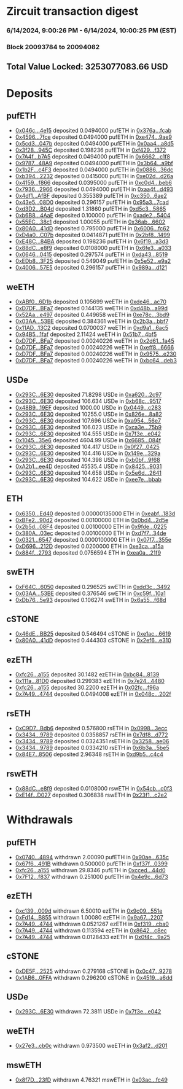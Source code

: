 # Zircuit transaction digest
### 6/14/2024, 9:00:26 PM - 6/14/2024, 10:00:25 PM (EST)
### Block 20093784 to 20094082

## Total Value Locked: 3253077083.66 USD

# Deposits
## pufETH
- [0x046c...4e15](https://etherscan.io/address/0x046c5985169D4Db7fC1855CFb041619c5d614e15) deposited 0.0494000 pufETH in [0x376a...fcab](https://etherscan.io/tx/0x046c5985169D4Db7fC1855CFb041619c5d614e15)
- [0x4596...7fce](https://etherscan.io/address/0x4596C0d7193CfEd33301FaBbd521785996567fce) deposited 0.0494000 pufETH in [0xe474...9ae9](https://etherscan.io/tx/0x4596C0d7193CfEd33301FaBbd521785996567fce)
- [0x5cd3...047b](https://etherscan.io/address/0x5cd3fC137F7dD2154Ee14c3CD9C021b65E18047b) deposited 0.0494000 pufETH in [0x0aa4...a8d5](https://etherscan.io/tx/0x5cd3fC137F7dD2154Ee14c3CD9C021b65E18047b)
- [0x3f28...945C](https://etherscan.io/address/0x3f28360AD780e27AC8AaCa004237231c4232945C) deposited 0.198236 pufETH in [0xf429...f372](https://etherscan.io/tx/0x3f28360AD780e27AC8AaCa004237231c4232945C)
- [0x7A4f...b7A5](https://etherscan.io/address/0x7A4fbF7CA9e2627fd2856dd3D2eaed418f5fb7A5) deposited 0.0494000 pufETH in [0x6662...c1f8](https://etherscan.io/tx/0x7A4fbF7CA9e2627fd2856dd3D2eaed418f5fb7A5)
- [0x9787...48A9](https://etherscan.io/address/0x9787de50218Ea55d725919E0731651a472b948A9) deposited 0.0494000 pufETH in [0x3b64...a9bf](https://etherscan.io/tx/0x9787de50218Ea55d725919E0731651a472b948A9)
- [0x1b2F...c4F3](https://etherscan.io/address/0x1b2Fb7cB257C7817059fF0c679059426e1Ecc4F3) deposited 0.0494000 pufETH in [0x0886...36dc](https://etherscan.io/tx/0x1b2Fb7cB257C7817059fF0c679059426e1Ecc4F3)
- [0xb394...2232](https://etherscan.io/address/0xb394E4BFfBe686826CDC46cbf1205F9F96072232) deposited 0.0415000 pufETH in [0xe02d...d26a](https://etherscan.io/tx/0xb394E4BFfBe686826CDC46cbf1205F9F96072232)
- [0x4159...f866](https://etherscan.io/address/0x4159CDE4CFa237639331A7926A52236Bd7dBf866) deposited 0.0395000 pufETH in [0xc0d4...beb6](https://etherscan.io/tx/0x4159CDE4CFa237639331A7926A52236Bd7dBf866)
- [0x7936...2966](https://etherscan.io/address/0x7936939B76de177Dfca57DD8E75327cf7fe92966) deposited 0.0494000 pufETH in [0xaa4f...d493](https://etherscan.io/tx/0x7936939B76de177Dfca57DD8E75327cf7fe92966)
- [0x4df1...AfBF](https://etherscan.io/address/0x4df16a71552E878B31B75fa7BEB42Cd7f4FfAfBF) deposited 0.355389 pufETH in [0xc350...6ae2](https://etherscan.io/tx/0x4df16a71552E878B31B75fa7BEB42Cd7f4FfAfBF)
- [0x43e5...08D0](https://etherscan.io/address/0x43e541AEB190D45C3834c668dCf0200F293608D0) deposited 0.296157 pufETH in [0x95a3...7cad](https://etherscan.io/tx/0x43e541AEB190D45C3834c668dCf0200F293608D0)
- [0xd3D2...B04d](https://etherscan.io/address/0xd3D27b35bf301b9bCB01E0784FE9FD1Ee80EB04d) deposited 1.31860 pufETH in [0xd5c3...5865](https://etherscan.io/tx/0xd3D27b35bf301b9bCB01E0784FE9FD1Ee80EB04d)
- [0xb6B8...4AaE](https://etherscan.io/address/0xb6B8579B17f802b19fC7863F90b7861ecC844AaE) deposited 0.100000 pufETH in [0xade2...5404](https://etherscan.io/tx/0xb6B8579B17f802b19fC7863F90b7861ecC844AaE)
- [0x55EC...38c1](https://etherscan.io/address/0x55EC0220975fF00A30484a76e125F76C248338c1) deposited 1.00055 pufETH in [0x36ab...6602](https://etherscan.io/tx/0x55EC0220975fF00A30484a76e125F76C248338c1)
- [0x80A0...41dD](https://etherscan.io/address/0x80A014602326421Bc5C00d39DAFE284Fc32E41dD) deposited 0.795000 pufETH in [0x6006...fc62](https://etherscan.io/tx/0x80A014602326421Bc5C00d39DAFE284Fc32E41dD)
- [0xD4a0...C07b](https://etherscan.io/address/0xD4a041D2e535415dA28B74C6409fe7CC52c8C07b) deposited 0.0414871 pufETH in [0x2bf8...1499](https://etherscan.io/tx/0xD4a041D2e535415dA28B74C6409fe7CC52c8C07b)
- [0xE48C...84BA](https://etherscan.io/address/0xE48C23A524D6c31f3dF5639F9810a3A1a46884BA) deposited 0.198236 pufETH in [0x6f19...a3d3](https://etherscan.io/tx/0xE48C23A524D6c31f3dF5639F9810a3A1a46884BA)
- [0x88dC...e8f9](https://etherscan.io/address/0x88dCef75Aa3F1254230f21100074713494fAe8f9) deposited 0.0108000 pufETH in [0x6fe3...a033](https://etherscan.io/tx/0x88dCef75Aa3F1254230f21100074713494fAe8f9)
- [0x0646...0415](https://etherscan.io/address/0x0646D418dfA9bA6F9044462a1141Be8A7b1f0415) deposited 0.297574 pufETH in [0xda43...8519](https://etherscan.io/tx/0x0646D418dfA9bA6F9044462a1141Be8A7b1f0415)
- [0xEDb8...3F25](https://etherscan.io/address/0xEDb8ad3FbdD69A6BA8D793AB2D6A626E9b353F25) deposited 0.549049 pufETH in [0x5e52...e9a2](https://etherscan.io/tx/0xEDb8ad3FbdD69A6BA8D793AB2D6A626E9b353F25)
- [0x4006...57E5](https://etherscan.io/address/0x4006f9D038E3C8e53A0E293D1aF795295dFE57E5) deposited 0.296157 pufETH in [0x989a...d121](https://etherscan.io/tx/0x4006f9D038E3C8e53A0E293D1aF795295dFE57E5)
## weETH
- [0xABf0...6D1b](https://etherscan.io/address/0xABf0A9e237F9D2A445be97e33208B3a076c96D1b) deposited 0.105699 weETH in [0xde46...ac70](https://etherscan.io/tx/0xABf0A9e237F9D2A445be97e33208B3a076c96D1b)
- [0xD7DF...BFa7](https://etherscan.io/address/0xD7DF7E085214743530afF339aFC420c7c720BFa7) deposited 0.144135 weETH in [0xd48b...a99d](https://etherscan.io/tx/0xD7DF7E085214743530afF339aFC420c7c720BFa7)
- [0x52Aa...e497](https://etherscan.io/address/0x52Aa899454998Be5b000Ad077a46Bbe360F4e497) deposited 0.449658 weETH in [0xe78c...3bd9](https://etherscan.io/tx/0x52Aa899454998Be5b000Ad077a46Bbe360F4e497)
- [0x03AA...53BE](https://etherscan.io/address/0x03AA1134143A3C0163fa0f73d8108F5ac88253BE) deposited 0.384361 weETH in [0x2b3a...bbf7](https://etherscan.io/tx/0x03AA1134143A3C0163fa0f73d8108F5ac88253BE)
- [0x11AD...13C2](https://etherscan.io/address/0x11AD77CB752F6D14A65B301BAbFfd2C83DC813C2) deposited 0.0700037 weETH in [0xd9a1...6ac5](https://etherscan.io/tx/0x11AD77CB752F6D14A65B301BAbFfd2C83DC813C2)
- [0x94B5...1faf](https://etherscan.io/address/0x94B5D25964Fe7aBF11AE5399AE1eB61dE7151faf) deposited 2.11424 weETH in [0x51b7...4bf5](https://etherscan.io/tx/0x94B5D25964Fe7aBF11AE5399AE1eB61dE7151faf)
- [0xD7DF...BFa7](https://etherscan.io/address/0xD7DF7E085214743530afF339aFC420c7c720BFa7) deposited 0.00240226 weETH in [0x2d61...1a45](https://etherscan.io/tx/0xD7DF7E085214743530afF339aFC420c7c720BFa7)
- [0xD7DF...BFa7](https://etherscan.io/address/0xD7DF7E085214743530afF339aFC420c7c720BFa7) deposited 0.00240226 weETH in [0xeff8...6666](https://etherscan.io/tx/0xD7DF7E085214743530afF339aFC420c7c720BFa7)
- [0xD7DF...BFa7](https://etherscan.io/address/0xD7DF7E085214743530afF339aFC420c7c720BFa7) deposited 0.00240226 weETH in [0x9575...e230](https://etherscan.io/tx/0xD7DF7E085214743530afF339aFC420c7c720BFa7)
- [0xD7DF...BFa7](https://etherscan.io/address/0xD7DF7E085214743530afF339aFC420c7c720BFa7) deposited 0.00240226 weETH in [0xbc64...deb3](https://etherscan.io/tx/0xD7DF7E085214743530afF339aFC420c7c720BFa7)
## USDe
- [0x293C...6E30](https://etherscan.io/address/0x293C6937D8D82e05B01335F7B33FBA0c8e256E30) deposited 71.8298 USDe in [0xa620...2c97](https://etherscan.io/tx/0x293C6937D8D82e05B01335F7B33FBA0c8e256E30)
- [0x293C...6E30](https://etherscan.io/address/0x293C6937D8D82e05B01335F7B33FBA0c8e256E30) deposited 106.634 USDe in [0xb68c...9517](https://etherscan.io/tx/0x293C6937D8D82e05B01335F7B33FBA0c8e256E30)
- [0x48B9...19EF](https://etherscan.io/address/0x48B9b4625395BBfC56E76f00FdEBf0850A4419EF) deposited 1000.00 USDe in [0x0449...c283](https://etherscan.io/tx/0x48B9b4625395BBfC56E76f00FdEBf0850A4419EF)
- [0x293C...6E30](https://etherscan.io/address/0x293C6937D8D82e05B01335F7B33FBA0c8e256E30) deposited 10255.0 USDe in [0x826e...8a82](https://etherscan.io/tx/0x293C6937D8D82e05B01335F7B33FBA0c8e256E30)
- [0x293C...6E30](https://etherscan.io/address/0x293C6937D8D82e05B01335F7B33FBA0c8e256E30) deposited 107.696 USDe in [0xa954...56e7](https://etherscan.io/tx/0x293C6937D8D82e05B01335F7B33FBA0c8e256E30)
- [0x293C...6E30](https://etherscan.io/address/0x293C6937D8D82e05B01335F7B33FBA0c8e256E30) deposited 106.023 USDe in [0xca3e...75b9](https://etherscan.io/tx/0x293C6937D8D82e05B01335F7B33FBA0c8e256E30)
- [0x293C...6E30](https://etherscan.io/address/0x293C6937D8D82e05B01335F7B33FBA0c8e256E30) deposited 104.555 USDe in [0x7f3e...e042](https://etherscan.io/tx/0x293C6937D8D82e05B01335F7B33FBA0c8e256E30)
- [0x1045...35e6](https://etherscan.io/address/0x10452248020E7c4fC536c4554C2C3A03520d35e6) deposited 4604.99 USDe in [0x6685...084f](https://etherscan.io/tx/0x10452248020E7c4fC536c4554C2C3A03520d35e6)
- [0x293C...6E30](https://etherscan.io/address/0x293C6937D8D82e05B01335F7B33FBA0c8e256E30) deposited 104.417 USDe in [0x0f27...0425](https://etherscan.io/tx/0x293C6937D8D82e05B01335F7B33FBA0c8e256E30)
- [0x293C...6E30](https://etherscan.io/address/0x293C6937D8D82e05B01335F7B33FBA0c8e256E30) deposited 104.416 USDe in [0x149e...329a](https://etherscan.io/tx/0x293C6937D8D82e05B01335F7B33FBA0c8e256E30)
- [0x293C...6E30](https://etherscan.io/address/0x293C6937D8D82e05B01335F7B33FBA0c8e256E30) deposited 104.398 USDe in [0xb0bf...9f68](https://etherscan.io/tx/0x293C6937D8D82e05B01335F7B33FBA0c8e256E30)
- [0xA2b1...ee4D](https://etherscan.io/address/0xA2b16c27c0766A1Df18892F7b0413b4f5806ee4D) deposited 45535.4 USDe in [0x8425...9031](https://etherscan.io/tx/0xA2b16c27c0766A1Df18892F7b0413b4f5806ee4D)
- [0x293C...6E30](https://etherscan.io/address/0x293C6937D8D82e05B01335F7B33FBA0c8e256E30) deposited 104.658 USDe in [0x5e6d...2641](https://etherscan.io/tx/0x293C6937D8D82e05B01335F7B33FBA0c8e256E30)
- [0x293C...6E30](https://etherscan.io/address/0x293C6937D8D82e05B01335F7B33FBA0c8e256E30) deposited 104.622 USDe in [0xee7e...bbab](https://etherscan.io/tx/0x293C6937D8D82e05B01335F7B33FBA0c8e256E30)
## ETH
- [0x6350...Ed40](https://etherscan.io/address/0x6350c6bcE3DA22dF60644a4bBFA5aF0b0ecCEd40) deposited 0.00000135000 ETH in [0xeabf...183d](https://etherscan.io/tx/0x6350c6bcE3DA22dF60644a4bBFA5aF0b0ecCEd40)
- [0xBFe2...90d2](https://etherscan.io/address/0xBFe2534BAD84F691F51E01841df55cc1dEF990d2) deposited 0.00100000 ETH in [0x0bd4...2d5e](https://etherscan.io/tx/0xBFe2534BAD84F691F51E01841df55cc1dEF990d2)
- [0x2b5d...08F4](https://etherscan.io/address/0x2b5d5FA4D61aa029fbF4BCcD81B22b204F8e08F4) deposited 0.00100000 ETH in [0x9fde...0225](https://etherscan.io/tx/0x2b5d5FA4D61aa029fbF4BCcD81B22b204F8e08F4)
- [0x380A...03ec](https://etherscan.io/address/0x380A12FC03562a320846f210B620feE7D1a103ec) deposited 0.00100000 ETH in [0xd7f7...34de](https://etherscan.io/tx/0x380A12FC03562a320846f210B620feE7D1a103ec)
- [0x0321...6547](https://etherscan.io/address/0x03215A66E3655EAd2657482dA1ba470E85C56547) deposited 0.0000100000 ETH in [0x07f7...355e](https://etherscan.io/tx/0x03215A66E3655EAd2657482dA1ba470E85C56547)
- [0xD696...212D](https://etherscan.io/address/0xD6968D23346fe19D73eC5aAc70742Ac6f44E212D) deposited 0.0200000 ETH in [0xe3ca...a15a](https://etherscan.io/tx/0xD6968D23346fe19D73eC5aAc70742Ac6f44E212D)
- [0x884f...2793](https://etherscan.io/address/0x884f27340847963C756D3253b9C75fD26E742793) deposited 0.0756594 ETH in [0xea0a...21f9](https://etherscan.io/tx/0x884f27340847963C756D3253b9C75fD26E742793)
## swETH
- [0xF64C...6050](https://etherscan.io/address/0xF64C8bFB15053E4672BA2272EC9b06AC8AF56050) deposited 0.296525 swETH in [0xdd3c...3492](https://etherscan.io/tx/0xF64C8bFB15053E4672BA2272EC9b06AC8AF56050)
- [0x03AA...53BE](https://etherscan.io/address/0x03AA1134143A3C0163fa0f73d8108F5ac88253BE) deposited 0.376546 swETH in [0xc59f...10a1](https://etherscan.io/tx/0x03AA1134143A3C0163fa0f73d8108F5ac88253BE)
- [0xDb76...5e93](https://etherscan.io/address/0xDb76251F5CC5a22d34e3f1Eae16b0b953B8b5e93) deposited 0.106274 swETH in [0x6a55...f68d](https://etherscan.io/tx/0xDb76251F5CC5a22d34e3f1Eae16b0b953B8b5e93)
## cSTONE
- [0x46dE...BB25](https://etherscan.io/address/0x46dEF51A53af844813B5155FD1ADb0E56984BB25) deposited 0.546494 cSTONE in [0xe1ac...6619](https://etherscan.io/tx/0x46dEF51A53af844813B5155FD1ADb0E56984BB25)
- [0x80A0...41dD](https://etherscan.io/address/0x80A014602326421Bc5C00d39DAFE284Fc32E41dD) deposited 0.444303 cSTONE in [0x2ef6...e310](https://etherscan.io/tx/0x80A014602326421Bc5C00d39DAFE284Fc32E41dD)
## ezETH
- [0xfc26...a155](https://etherscan.io/address/0xfc26b000d57ffFBF9c39d96c401feb1FA380a155) deposited 30.1482 ezETH in [0xbc84...8139](https://etherscan.io/tx/0xfc26b000d57ffFBF9c39d96c401feb1FA380a155)
- [0x111a...81D0](https://etherscan.io/address/0x111adfa3eeD8561BA39E60c7b11c1c92FBbA81D0) deposited 0.299383 ezETH in [0x7e24...4480](https://etherscan.io/tx/0x111adfa3eeD8561BA39E60c7b11c1c92FBbA81D0)
- [0xfc26...a155](https://etherscan.io/address/0xfc26b000d57ffFBF9c39d96c401feb1FA380a155) deposited 30.2200 ezETH in [0x02fc...f96a](https://etherscan.io/tx/0xfc26b000d57ffFBF9c39d96c401feb1FA380a155)
- [0x7A49...4744](https://etherscan.io/address/0x7A493Be5c2ce014cD049Bf178a1ac0Db1B434744) deposited 0.0494008 ezETH in [0x048c...202f](https://etherscan.io/tx/0x7A493Be5c2ce014cD049Bf178a1ac0Db1B434744)
## rsETH
- [0xC9D7...Bdb6](https://etherscan.io/address/0xC9D779aFE2a08d06B661f4CECAb195A95840Bdb6) deposited 0.576800 rsETH in [0x0998...3ecc](https://etherscan.io/tx/0xC9D779aFE2a08d06B661f4CECAb195A95840Bdb6)
- [0x3434...9789](https://etherscan.io/address/0x34349c5569e7B846c3558961552D2202760A9789) deposited 0.0358857 rsETH in [0x7df8...d772](https://etherscan.io/tx/0x34349c5569e7B846c3558961552D2202760A9789)
- [0x3434...9789](https://etherscan.io/address/0x34349c5569e7B846c3558961552D2202760A9789) deposited 0.0324351 rsETH in [0x3258...ae06](https://etherscan.io/tx/0x34349c5569e7B846c3558961552D2202760A9789)
- [0x3434...9789](https://etherscan.io/address/0x34349c5569e7B846c3558961552D2202760A9789) deposited 0.0334210 rsETH in [0x6b3a...5be5](https://etherscan.io/tx/0x34349c5569e7B846c3558961552D2202760A9789)
- [0x84E7...8506](https://etherscan.io/address/0x84E7452109D15572db23946AdEE7b4C65AaB8506) deposited 2.96348 rsETH in [0xd9b5...c4c4](https://etherscan.io/tx/0x84E7452109D15572db23946AdEE7b4C65AaB8506)
## rswETH
- [0x88dC...e8f9](https://etherscan.io/address/0x88dCef75Aa3F1254230f21100074713494fAe8f9) deposited 0.0108000 rswETH in [0x54cb...c0f3](https://etherscan.io/tx/0x88dCef75Aa3F1254230f21100074713494fAe8f9)
- [0xE14f...D027](https://etherscan.io/address/0xE14fD89519248eAD67b890c645406CbEdbb5D027) deposited 0.306838 rswETH in [0x23f1...c2e2](https://etherscan.io/tx/0xE14fD89519248eAD67b890c645406CbEdbb5D027)
# Withdrawals
## pufETH
- [0x0740...4894](https://etherscan.io/address/0x0740D732511f09A999eDaE298e958cB023884894) withdrawn 2.00090 pufETH in [0x90ae...635c](https://etherscan.io/tx/0x0740D732511f09A999eDaE298e958cB023884894)
- [0x67f6...491B](https://etherscan.io/address/0x67f60a2957DBC90dc240eAcE676D377E62df491B) withdrawn 0.500000 pufETH in [0xf37f...0399](https://etherscan.io/tx/0x67f60a2957DBC90dc240eAcE676D377E62df491B)
- [0xfc26...a155](https://etherscan.io/address/0xfc26b000d57ffFBF9c39d96c401feb1FA380a155) withdrawn 29.8346 pufETH in [0xcced...44d0](https://etherscan.io/tx/0xfc26b000d57ffFBF9c39d96c401feb1FA380a155)
- [0x7F12...f837](https://etherscan.io/address/0x7F12698Edb37F3647ece93B99Db0a0e95282f837) withdrawn 0.251000 pufETH in [0x4e9c...6d73](https://etherscan.io/tx/0x7F12698Edb37F3647ece93B99Db0a0e95282f837)
## ezETH
- [0xc139...009d](https://etherscan.io/address/0xc139971529Fe84dfAC8C91241506860Ca8f5009d) withdrawn 6.50010 ezETH in [0x9c09...551e](https://etherscan.io/tx/0xc139971529Fe84dfAC8C91241506860Ca8f5009d)
- [0xFd14...B855](https://etherscan.io/address/0xFd14A153507812e8bF432531865F08a66EFcB855) withdrawn 1.00080 ezETH in [0x9a67...2207](https://etherscan.io/tx/0xFd14A153507812e8bF432531865F08a66EFcB855)
- [0x7A49...4744](https://etherscan.io/address/0x7A493Be5c2ce014cD049Bf178a1ac0Db1B434744) withdrawn 0.0521267 ezETH in [0xf319...cba0](https://etherscan.io/tx/0x7A493Be5c2ce014cD049Bf178a1ac0Db1B434744)
- [0x7A49...4744](https://etherscan.io/address/0x7A493Be5c2ce014cD049Bf178a1ac0Db1B434744) withdrawn 0.113594 ezETH in [0x8642...c8ec](https://etherscan.io/tx/0x7A493Be5c2ce014cD049Bf178a1ac0Db1B434744)
- [0x7A49...4744](https://etherscan.io/address/0x7A493Be5c2ce014cD049Bf178a1ac0Db1B434744) withdrawn 0.0128433 ezETH in [0x0f4c...9a25](https://etherscan.io/tx/0x7A493Be5c2ce014cD049Bf178a1ac0Db1B434744)
## cSTONE
- [0xDE5F...2525](https://etherscan.io/address/0xDE5FB04Bbb58F64AcCaeC1695F595F6775982525) withdrawn 0.279168 cSTONE in [0x0c47...9278](https://etherscan.io/tx/0xDE5FB04Bbb58F64AcCaeC1695F595F6775982525)
- [0x1AB6...0FFA](https://etherscan.io/address/0x1AB6C5DB2c6cD404d3379518b56090Dcd48a0FFA) withdrawn 0.296200 cSTONE in [0x4519...a6dd](https://etherscan.io/tx/0x1AB6C5DB2c6cD404d3379518b56090Dcd48a0FFA)
## USDe
- [0x293C...6E30](https://etherscan.io/address/0x293C6937D8D82e05B01335F7B33FBA0c8e256E30) withdrawn 72.3811 USDe in [0x7f3e...e042](https://etherscan.io/tx/0x293C6937D8D82e05B01335F7B33FBA0c8e256E30)
## weETH
- [0x27e3...cb0c](https://etherscan.io/address/0x27e32Ef9576dc05F4D08d978106fC16351d4cb0c) withdrawn 0.973500 weETH in [0x3af2...d201](https://etherscan.io/tx/0x27e32Ef9576dc05F4D08d978106fC16351d4cb0c)
## mswETH
- [0x8f7D...23fD](https://etherscan.io/address/0x8f7DaC952166B068107ada633192020648C723fD) withdrawn 4.76321 mswETH in [0x03ac...fc49](https://etherscan.io/tx/0x8f7DaC952166B068107ada633192020648C723fD)
